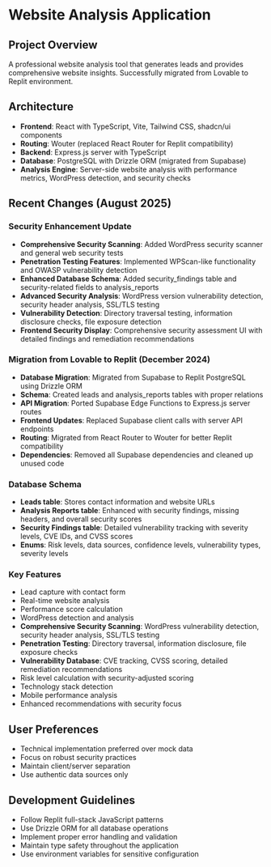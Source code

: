 # Website Analysis Application

## Project Overview
A professional website analysis tool that generates leads and provides comprehensive website insights. Successfully migrated from Lovable to Replit environment.

## Architecture
- **Frontend**: React with TypeScript, Vite, Tailwind CSS, shadcn/ui components
- **Routing**: Wouter (replaced React Router for Replit compatibility)
- **Backend**: Express.js server with TypeScript
- **Database**: PostgreSQL with Drizzle ORM (migrated from Supabase)
- **Analysis Engine**: Server-side website analysis with performance metrics, WordPress detection, and security checks

## Recent Changes (August 2025)

### Security Enhancement Update
- **Comprehensive Security Scanning**: Added WordPress security scanner and general web security tests
- **Penetration Testing Features**: Implemented WPScan-like functionality and OWASP vulnerability detection
- **Enhanced Database Schema**: Added security_findings table and security-related fields to analysis_reports
- **Advanced Security Analysis**: WordPress version vulnerability detection, security header analysis, SSL/TLS testing
- **Vulnerability Detection**: Directory traversal testing, information disclosure checks, file exposure detection
- **Frontend Security Display**: Comprehensive security assessment UI with detailed findings and remediation recommendations

### Migration from Lovable to Replit (December 2024)
- **Database Migration**: Migrated from Supabase to Replit PostgreSQL using Drizzle ORM
- **Schema**: Created leads and analysis_reports tables with proper relations
- **API Migration**: Ported Supabase Edge Functions to Express.js server routes
- **Frontend Updates**: Replaced Supabase client calls with server API endpoints
- **Routing**: Migrated from React Router to Wouter for better Replit compatibility
- **Dependencies**: Removed all Supabase dependencies and cleaned up unused code

### Database Schema
- **Leads table**: Stores contact information and website URLs
- **Analysis Reports table**: Enhanced with security findings, missing headers, and overall security scores
- **Security Findings table**: Detailed vulnerability tracking with severity levels, CVE IDs, and CVSS scores
- **Enums**: Risk levels, data sources, confidence levels, vulnerability types, severity levels

### Key Features
- Lead capture with contact form
- Real-time website analysis
- Performance score calculation
- WordPress detection and analysis
- **Comprehensive Security Scanning**: WordPress vulnerability detection, security header analysis, SSL/TLS testing
- **Penetration Testing**: Directory traversal, information disclosure, file exposure checks
- **Vulnerability Database**: CVE tracking, CVSS scoring, detailed remediation recommendations
- Risk level calculation with security-adjusted scoring
- Technology stack detection
- Mobile performance analysis
- Enhanced recommendations with security focus

## User Preferences
- Technical implementation preferred over mock data
- Focus on robust security practices
- Maintain client/server separation
- Use authentic data sources only

## Development Guidelines
- Follow Replit full-stack JavaScript patterns
- Use Drizzle ORM for all database operations
- Implement proper error handling and validation
- Maintain type safety throughout the application
- Use environment variables for sensitive configuration